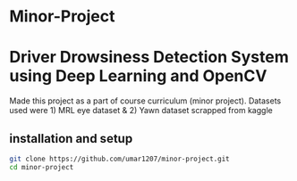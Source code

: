 # Minor-Project
# Driver Drowsiness Detection System using Deep Learning and OpenCV
Made this project as a part of course curriculum (minor project).
Datasets used were 1) MRL eye dataset & 2) Yawn dataset scrapped from kaggle

## installation and setup
``` bash
git clone https://github.com/umar1207/minor-project.git
cd minor-project
```
